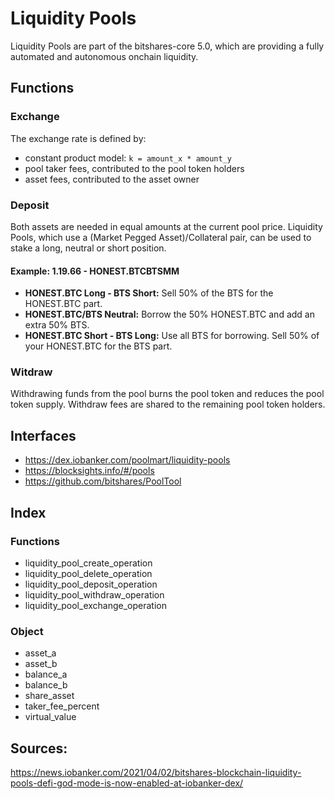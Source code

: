 # Liquidity Pools
Liquidity Pools are part of the bitshares-core 5.0, which are providing a fully automated and autonomous onchain liquidity.

## Functions

### Exchange
The exchange rate is defined by: 
- constant product model: `k = amount_x * amount_y` 
- pool taker fees, contributed to the pool token holders
- asset fees, contributed to the asset owner

### Deposit
Both assets are needed in equal amounts at the current pool price. 
Liquidity Pools, which use a (Market Pegged Asset)/Collateral pair, can be used to stake a long, neutral or short position.

#### Example: 1.19.66 - HONEST.BTCBTSMM
- **HONEST.BTC Long - BTS Short:** Sell 50% of the BTS for the HONEST.BTC part.
- **HONEST.BTC\/BTS Neutral:** Borrow the 50% HONEST.BTC and add an extra 50% BTS.
- **HONEST.BTC Short - BTS Long:** Use all BTS for borrowing. Sell 50% of your HONEST.BTC for the BTS part.

### Witdraw
Withdrawing funds from the pool burns the pool token and reduces the pool token supply. Withdraw fees are shared to the remaining pool token holders.

## Interfaces
- https://dex.iobanker.com/poolmart/liquidity-pools
- https://blocksights.info/#/pools
- https://github.com/bitshares/PoolTool

## Index

### Functions
 - liquidity_pool_create_operation
 - liquidity_pool_delete_operation
 - liquidity_pool_deposit_operation
 - liquidity_pool_withdraw_operation
 - liquidity_pool_exchange_operation
 
 ### Object
 - asset_a
 - asset_b
 - balance_a
 - balance_b
 - share_asset
 - taker_fee_percent
 - virtual_value

## Sources:
https://news.iobanker.com/2021/04/02/bitshares-blockchain-liquidity-pools-defi-god-mode-is-now-enabled-at-iobanker-dex/
